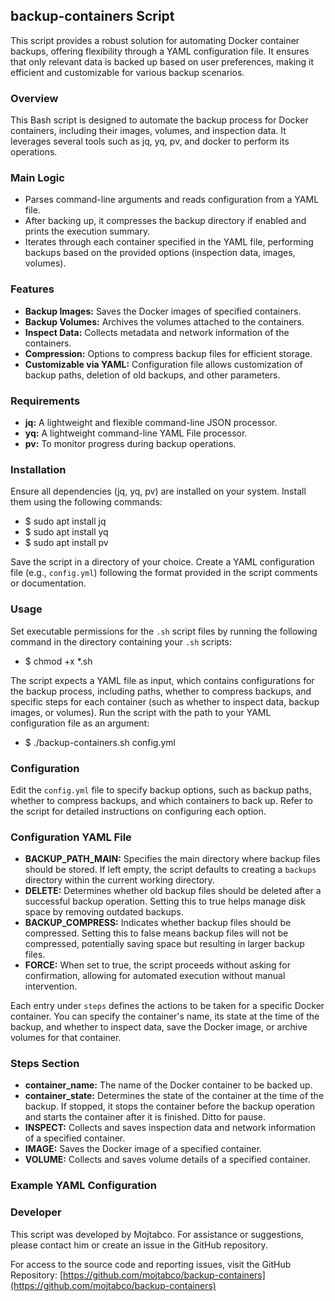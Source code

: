 ## backup-containers Script

This script provides a robust solution for automating Docker container backups, offering flexibility through a YAML configuration file. It ensures that only relevant data is backed up based on user preferences, making it efficient and customizable for various backup scenarios.

### Overview

This Bash script is designed to automate the backup process for Docker containers, including their images, volumes, and inspection data. It leverages several tools such as jq, yq, pv, and docker to perform its operations.

### Main Logic

- Parses command-line arguments and reads configuration from a YAML file.
- After backing up, it compresses the backup directory if enabled and prints the execution summary.
- Iterates through each container specified in the YAML file, performing backups based on the provided options (inspection data, images, volumes).

### Features

- **Backup Images:** Saves the Docker images of specified containers.
- **Backup Volumes:** Archives the volumes attached to the containers.
- **Inspect Data:** Collects metadata and network information of the containers.
- **Compression:** Options to compress backup files for efficient storage.
- **Customizable via YAML:** Configuration file allows customization of backup paths, deletion of old backups, and other parameters.

### Requirements

- **jq:** A lightweight and flexible command-line JSON processor.
- **yq:** A lightweight command-line YAML File processor.
- **pv:** To monitor progress during backup operations.

### Installation

Ensure all dependencies (jq, yq, pv) are installed on your system. Install them using the following commands:
- $ sudo apt install jq
- $ sudo apt install yq
- $ sudo apt install pv

Save the script in a directory of your choice. Create a YAML configuration file (e.g., `config.yml`) following the format provided in the script comments or documentation.

### Usage

Set executable permissions for the `.sh` script files by running the following command in the directory containing your `.sh` scripts:

- $ chmod +x *.sh

The script expects a YAML file as input, which contains configurations for the backup process, including paths, whether to compress backups, and specific steps for each container (such as whether to inspect data, backup images, or volumes). Run the script with the path to your YAML configuration file as an argument:

- $ ./backup-containers.sh config.yml


### Configuration

Edit the `config.yml` file to specify backup options, such as backup paths, whether to compress backups, and which containers to back up. Refer to the script for detailed instructions on configuring each option.


### Configuration YAML File

- **BACKUP_PATH_MAIN:** Specifies the main directory where backup files should be stored. If left empty, the script defaults to creating a `backups` directory within the current working directory.
- **DELETE:** Determines whether old backup files should be deleted after a successful backup operation. Setting this to true helps manage disk space by removing outdated backups.
- **BACKUP_COMPRESS:** Indicates whether backup files should be compressed. Setting this to false means backup files will not be compressed, potentially saving space but resulting in larger backup files.
- **FORCE:** When set to true, the script proceeds without asking for confirmation, allowing for automated execution without manual intervention.


Each entry under `steps` defines the actions to be taken for a specific Docker container. You can specify the container's name, its state at the time of the backup, and whether to inspect data, save the Docker image, or archive volumes for that container.

### Steps Section

- **container_name:** The name of the Docker container to be backed up.
- **container_state:** Determines the state of the container at the time of the backup. If stopped, it stops the container before the backup operation and starts the container after it is finished. Ditto for pause.
- **INSPECT:** Collects and saves inspection data and network information of a specified container.
- **IMAGE:** Saves the Docker image of a specified container.
- **VOLUME:** Collects and saves volume details of a specified container.

### Example YAML Configuration


### Developer

This script was developed by Mojtabco. For assistance or suggestions, please contact him or create an issue in the GitHub repository.

For access to the source code and reporting issues, visit the GitHub Repository: [https://github.com/mojtabco/backup-containers](https://github.com/mojtabco/backup-containers)
